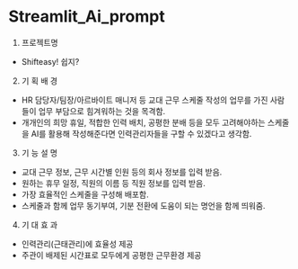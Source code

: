 # Streamlit_Ai_prompt
1. 프로젝트명
- Shifteasy! 쉽지?

2. 기 획 배 경
- HR 담당자/팀장/아르바이트 매니저 등 교대 근무 스케줄 작성의 업무를 가진 사람들이 업무 부담으로 
힘겨워하는 것을 목격함.
- 개개인의 희망 휴일, 적합한 인력 배치, 공평한 분배 등을 모두 고려해야하는 스케줄을 AI를 활용해 
작성해준다면 인력관리자들을 구할 수 있겠다고 생각함.


3. 기 능 설 명 
- 교대 근무 정보, 근무 시간별 인원 등의 회사 정보를 입력 받음.
- 원하는 휴무 일정, 직원의 이름 등 직원 정보를 입력 받음.
- 가장 효율적인 스케줄을 구성해 배포함.
- 스케줄과 함께 업무 동기부여, 기분 전환에 도움이 되는 명언을 함께 띄워줌.

4. 기 대 효 과
- 인력관리(근태관리)에 효율성 제공
- 주관이 배제된 시간표로 모두에게 공평한 근무환경 제공
